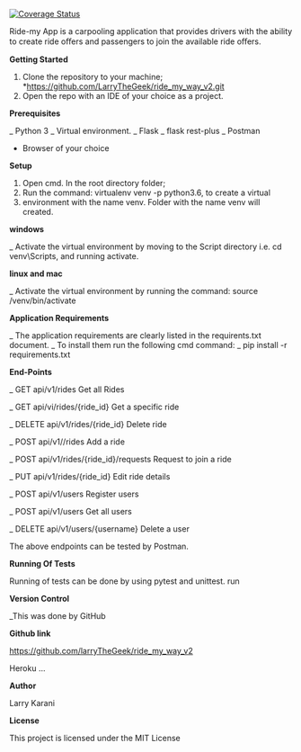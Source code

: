 

[![Coverage Status](https://coveralls.io/repos/github/larryTheGeek/ride_my_way_v2/badge.svg?branch=master)](https://coveralls.io/github/larryTheGeek/ride_my_way_v2?branch=master)

Ride-my App is a carpooling application that provides drivers with the ability to create ride oﬀers and passengers to join the available ride oﬀers.

**Getting Started**

1. Clone the repository to your machine; *https://github.com/LarryTheGeek/ride_my_way_v2.git
2. Open the repo with an IDE of your choice as a project.

**Prerequisites**

_ Python 3
_ Virtual environment.
_ Flask
_ flask rest-plus
_ Postman
- Browser of your choice

**Setup**

1. Open cmd. In the root directory folder;
2. Run the command: virtualenv venv -p python3.6, to create a virtual 
3. environment with the name venv. Folder with the name venv will created. 

**windows**

_ Activate the virtual environment by moving to the Script directory i.e. cd venv\Scripts, and running 
activate.

**linux and mac**

 _ Activate the virtual environment by running the command: source /venv/bin/activate
 
**Application Requirements**


_ The application requirements are clearly listed in the requirents.txt document.
_ To install them run the following cmd command:
_ pip install -r requirements.txt

**End-Points**


_ GET	api/v1/rides	Get all Rides

_ GET	api/vi/rides/{ride_id}	Get a specific ride

_ DELETE	api/v1/rides/{ride_id}	Delete ride

_ POST	api/v1//rides	Add a ride

_ POST	api/v1/rides/{ride_id}/requests	Request to join a ride

_ PUT	api/v1/rides/{ride_id}	Edit ride details

_ POST	api/v1/users	Register users

_ POST	api/v1/users	Get all users

_ DELETE	api/v1/users/{username}	Delete a user

The above endpoints can be tested by Postman.

**Running Of Tests**

Running of tests can be done by using pytest and unittest. run

**Version Control**

_This was done by GitHub

**Github link**

https://github.com/larryTheGeek/ride_my_way_v2

Heroku
...

**Author**

Larry Karani

**License**

This project is licensed under the MIT License
